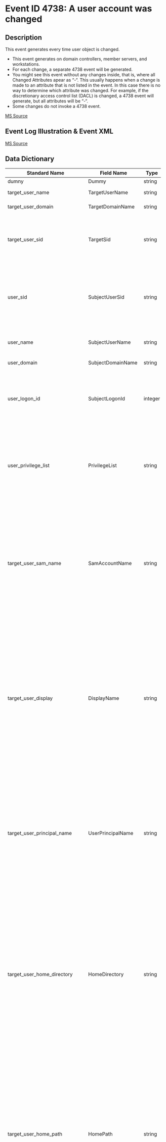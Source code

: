 # Event ID 4738: A user account was changed

## Description

This event generates every time user object is changed.

* This event generates on domain controllers, member servers, and workstations.
* For each change, a separate 4738 event will be generated.
* You might see this event without any changes inside, that is, where all Changed Attributes apear as “-“. This usually happens when a change is made to an attribute that is not listed in the event. In this case there is no way to determine which attribute was changed. For example, if the discretionary access control list (DACL) is changed, a 4738 event will generate, but all attributes will be “-“.
* Some changes do not invoke a 4738 event.

[MS Source](https://github.com/MicrosoftDocs/windows-itpro-docs/blob/master/windows/security/threat-protection/auditing/event-4738.md)

## Event Log Illustration & Event XML

[MS Source](https://github.com/MicrosoftDocs/windows-itpro-docs/blob/master/windows/security/threat-protection/auditing/event-4738.md)

## Data Dictionary

|	Standard Name	|	Field Name	|	Type	|	Description	|	Sample Value	|
|	----------------	|	----------------	|	----------------	|	----------------	|	----------------	|
|	dumny	|	Dummy	|	string	|		|	-	|
|	target_user_name	|	TargetUserName	|	string	|	the name of the account that was changed.	|	ksmith	|
|	target_user_domain	|	TargetDomainName	|	string	|	target account’s domain or computer name.	|	CONTOSO	|
|	target_user_sid	|	TargetSid	|	string	|	SID of account that was changed. Event Viewer automatically tries to resolve SIDs and show the account name. If the SID cannot be resolved, you will see the source data in the event.	|	S-1-5-21-3457937927-2839227994-823803824-6609	|
|	user_sid	|	SubjectUserSid	|	string	|	SID of account that requested the “change user account” operation. Event Viewer automatically tries to resolve SIDs and show the account name. If the SID cannot be resolved, you will see the source data in the event.	|	S-1-5-21-3457937927-2839227994-823803824-1104	|
|	user_name	|	SubjectUserName	|	string	|	the name of the account that requested the “change user account” operation.	|	dadmin	|
|	user_domain	|	SubjectDomainName	|	string	|	subject’s domain or computer name.	|	CONTOSO	|
|	user_logon_id	|	SubjectLogonId	|	integer	|	hexadecimal value that can help you correlate this event with recent events that might contain the same Logon ID, for example, “4624: An account was successfully logged on.”	|	0x30dc2	|
|	user_privilege_list	|	PrivilegeList	|	string	|	the list of user privileges which were used during the operation, for example, SeBackupPrivilege. This parameter might not be captured in the event, and in that case appears as “-”. See full list of user privileges in “Table 8. User Privileges.”.	|	-	|
|	target_user_sam_name	|	SamAccountName	|	string	|	logon name for account used to support clients and servers from previous versions of Windows (pre-Windows 2000 logon name). If the value of sAMAccountName attribute of user object was changed, you will see the new value here. For example: ladmin. For local accounts, this field always has some value—if the account's attribute was not changed it will contain the current value of the attribute.	|	-	|
|	target_user_display	|	DisplayName	|	string	|	it is a name, displayed in the address book for a particular account. This is usually the combination of the user's first name, middle initial, and last name. You can change this attribute by using Active Directory Users and Computers, or through a script, for example. If the value of displayName attribute of user object was changed, you will see the new value here. For local accounts, this field always has some value—if the account's attribute was not changed it will contain the current value of the attribute.	|	-	|
|	target_user_principal_name	|	UserPrincipalName	|	string	|	internet-style login name for the account, based on the Internet standard RFC 822. By convention this should map to the account's email name. If the value of userPrincipalName attribute of user object was changed, you will see the new value here. You can change this attribute by using Active Directory Users and Computers, or through a script, for example. For local accounts, this field is not applicable and always has “-“ value.	|	-	|
|	target_user_home_directory	|	HomeDirectory	|	string	|	user's home directory. If homeDrive attribute is set and specifies a drive letter, homeDirectory should be a UNC path. The path must be a network UNC of the form \\Server\Share\Directory. If the value of homeDirectory attribute of user object was changed, you will see the new value here. You can change this attribute by using Active Directory Users and Computers, or through a script, for example. For local accounts, this field always has some value—if the account's attribute was not changed it will contain the current value of the attribute.	|	-	|
|	target_user_home_path	|	HomePath	|	string	|	specifies the drive letter to which to map the UNC path specified by homeDirectory account’s attribute. The drive letter must be specified in the form “DRIVE_LETTER:”. For example – “H:”. If the value of homeDrive attribute of user object was changed, you will see the new value here. You can change this attribute by using Active Directory Users and Computers, or through a script, for example. For local accounts, this field always has some value—if the account's attribute was not changed it will contain the current value of the attribute.	|	-	|
|	target_user_script_path	|	ScriptPath	|	string	|	specifies the path of the account’s logon script. If the value of scriptPath attribute of user object was changed, you will see the new value here. You can change this attribute by using Active Directory Users and Computers, or through a script, for example. For local accounts, this field always has some value—if the account's attribute was not changed it will contain the current value of the attribute.	|	-	|
|	target_user_profile_path	|	ProfilePath	|	string	|	specifies a path to the account's profile. This value can be a null string, a local absolute path, or a UNC path. If the value of profilePath attribute of user object was changed, you will see the new value here. You can change this attribute by using Active Directory Users and Computers, or through a script, for example. For local accounts, this field always has some value—if the account's attribute was not changed it will contain the current value of the attribute.	|	-	|
|	target_user_workstations	|	UserWorkstations	|	string	|	contains the list of NetBIOS or DNS names of the computers from which the user can logon. Each computer name is separated by a comma. The name of a computer is the sAMAccountName property of a computer object. If the value of userWorkstations attribute of user object was changed, you will see the new value here. You can change this attribute by using Active Directory Users and Computers, or through a script, for example. For local accounts, this field is not applicable and always appears as “\<value not set\>.“	|	-	|
|	target_user_password_last_set	|	PasswordLastSet	|	date	|	last time the account’s password was modified. If the value of pwdLastSet attribute of user object was changed, you will see the new value here. For example: 8/12/2015 11:41:39 AM. This value will be changed, for example, after manual user account password reset. For local accounts, this field always has some value—if the account's attribute was not changed it will contain the current value of the attribute.	|	-	|
|	target_user_account_expires	|	AccountExpires	|	date	|	the date when the account expires. If the value of accountExpires attribute of user object was changed, you will see the new value here. . For example, “9/21/2015 12:00:00 AM”. You can change this attribute by using Active Directory Users and Computers, or through a script, for example. For local accounts, this field always has some value—if the account's attribute was not changed it will contain the current value of the attribute.	|	-	|
|	user_primary_group_id	|	PrimaryGroupId	|	string	|	Relative Identifier (RID) of user’s object primary group.	|	-	|
|	target_user_allowed_to_delegate	|	AllowedToDelegateTo	|	string	|	the list of SPNs to which this account can present delegated credentials. Can be changed using Active Directory Users and Computers management console in Delegation tab of user account, if at least one SPN is registered for user account. If the SPNs list on Delegation tab of a user account was changed, you will see the new SPNs list in AllowedToDelegateTo field (note that you will see the new list instead of changes) of this event. 	|	-	|
|	target_user_old_uac_value	|	OldUacValue	|	string	|	specifies flags that control password, lockout, disable/enable, script, and other behavior for the user account. This parameter contains the previous value of userAccountControl attribute of user object.	|	0x15	|
|	target_user_new_uac_value	|	NewUacValue	|	string	|	specifies flags that control password, lockout, disable/enable, script, and other behavior for the user account. If the value of userAccountControl attribute of user object was changed, you will see the new value here.	|	0x211	|
|	target_user_account_control	|	UserAccountControl	|	string	|	shows the list of changes in userAccountControl attribute. You will see a line of text for each change. See possible values in here: “Table 7. User’s or Computer’s account UAC flags.”. In the “User Account Control field text” column, you can see the text that will be displayed in the User Account Control field in 4738 event.	|	%%2050 %%2089	|
|	target_user_parameters	|	UserParameters	|	string	|	if you change any setting using Active Directory Users and Computers management console in Dial-in tab of user’s account properties, then you will see \<value changed, but not displayed\> in this field. For local accounts, this field is not applicable and always has “\<value not set\>“ value.	|	-	|
|	target_user_sid_history	|	SidHistory	|	string	|	contains previous SIDs used for the object if the object was moved from another domain. Whenever an object is moved from one domain to another, a new SID is created and becomes the objectSID. The previous SID is added to the sIDHistory property. If the value of sIDHistory attribute of user object was changed, you will see the new value here.	|	-	|
|	target_user_logon_hours	|	LogonHours	|	string	|	hours that the account is allowed to logon to the domain. If the value of logonHours attribute of user object was changed, you will see the new value here. You can change this attribute by using Active Directory Users and Computers, or through a script, for example.	|	-	|